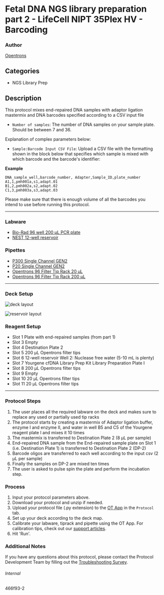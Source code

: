 # Fetal DNA NGS library preparation part 2 - LifeCell NIPT 35Plex HV - Barcoding

### Author
[Opentrons](https://opentrons.com/)

## Categories
* NGS Library Prep

## Description
This protocol mixes end-repaired DNA samples with adaptor ligation mastermix and DNA barcodes specified according to a CSV input file

* `Number of samples`: The number of DNA samples on your sample plate. Should be between 7 and 36.

Explanation of complex parameters below:
* `Sample:Barcode Input CSV File`: Upload a CSV file with the formatting shown in the block below that specifies which sample is mixed with which barcode and the barcode's identifier:

**Example**
```
DNA_sample_well,barcode_number, Adapter,Sample_ID,plate_number
A1,1,pmh001a,s1,adapt.01
B1,2,pmh002a,s2,adapt.02
C1,3,pmh003a,s3,adapt.03
```

Please make sure that there is enough volume of all the barcodes you intend to use before running this protocol.

---

### Labware
* [Bio-Rad 96 well 200 µL PCR plate](https://labware.opentrons.com/biorad_96_wellplate_200ul_pcr?category=wellPlate)
* [NEST 12-well reservoir](https://labware.opentrons.com/nest_12_reservoir_15ml/)

### Pipettes
* [P300 Single Channel GEN2](https://shop.opentrons.com/single-channel-electronic-pipette-p20/)
* [P20 Single Channel GEN2](https://shop.opentrons.com/single-channel-electronic-pipette-p20/)
* [Opentrons 96 Filter Tip Rack 20 µL](https://labware.opentrons.com/opentrons_96_filtertiprack_20ul/)
* [Opentrons 96 Filter Tip Rack 200 µL](https://labware.opentrons.com/opentrons_96_filtertiprack_200ul/)

---

### Deck Setup

![deck layout](https://opentrons-protocol-library-website.s3.amazonaws.com/custom-README-images/466f93/deck_state_part2_466f93.jpeg)

![reservoir layout](https://opentrons-protocol-library-website.s3.amazonaws.com/custom-README-images/466f93/reservoir_layout_466f93_part4.jpeg)

### Reagent Setup
* Slot 1 Plate with end-repaired samples (from part 1)
* Slot 3 Empty
* Slot 4 Destination Plate 2
* Slot 5 200 µL Opentrons filter tips
* Slot 6 12-well reservoir Well 2: Nuclease free water (5-10 mL is plenty)
* Slot 7 Yourgene cfDNA Library Prep Kit Library Preparation Plate I
* Slot 8 200 µL Opentrons filter tips
* Slot 9 Empty
* Slot 10 20 µL Opentrons filter tips
* Slot 11 20 µL Opentrons filter tips

---

### Protocol Steps
1. The user places all the required labware on the deck and makes sure to replace any used or partially used tip racks
2. The protocol starts by creating a mastermix of Adaptor ligation buffer, enzyme I and enzyme II, and water in well B5 and C5 of the Yourgene reagent plate I and mixes it 10 times
3. The mastermix is transferred to Destination Plate 2 (8 µL per sample)
4. End-repaired DNA sample from the End-repaired sample plate on Slot 1 (i.e. Destination Plate 1) is transferred to Destination Plate 2 (DP-2)
5. Barcode oligos are transferred to each well according to the input csv (2 µL per sample)
6. Finally the samples on DP-2 are mixed ten times
7. The user is asked to pulse spin the plate and perform the incubation step.

### Process
1. Input your protocol parameters above.
2. Download your protocol and unzip if needed.
3. Upload your protocol file (.py extension) to the [OT App](https://opentrons.com/ot-app) in the `Protocol` tab.
4. Set up your deck according to the deck map.
5. Calibrate your labware, tiprack and pipette using the OT App. For calibration tips, check out our [support articles](https://support.opentrons.com/en/collections/1559720-guide-for-getting-started-with-the-ot-2).
6. Hit 'Run'.

### Additional Notes
If you have any questions about this protocol, please contact the Protocol Development Team by filling out the [Troubleshooting Survey](https://protocol-troubleshooting.paperform.co/).

###### Internal
466f93-2
